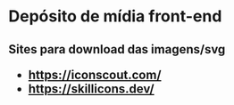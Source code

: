 # Depósito de mídia front-end

<h2> Sites para download das imagens/svg

<br>

* https://iconscout.com/
* https://skillicons.dev/